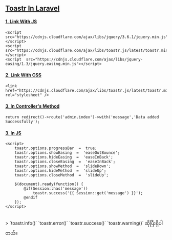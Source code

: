 ## <u>Toastr In Laravel</u>

#### <u>1. Link With JS</u>
	<script src="https://cdnjs.cloudflare.com/ajax/libs/jquery/3.6.1/jquery.min.js"></script>
    <script  src="https://cdnjs.cloudflare.com/ajax/libs/toastr.js/latest/toastr.min.js"></script>
	<script  src="https://cdnjs.cloudflare.com/ajax/libs/jquery-easing/1.3/jquery.easing.min.js"></script>


#### <u>2. Link With CSS</u>
    <link  href="https://cdnjs.cloudflare.com/ajax/libs/toastr.js/latest/toastr.min.css"  rel="stylesheet" />


#### <u>3.  In Controller's Method</u>
    return redirect()->route('admin.index')->with('message','Data added Successfully');


#### <u>3.  In JS</u>
	<script>
	    toastr.options.progressBar  =  true;
		toastr.options.showEasing  =  'easeOutBounce';
		toastr.options.hideEasing  =  'easeInBack';
		toastr.options.closeEasing  =  'easeInBack';
		toastr.options.showMethod  =  'slideDown';
		toastr.options.hideMethod  =  'slideUp';
		toastr.options.closeMethod  =  'slideUp';
		
		$(document).ready(function() {
			@if(Session::has('message'))
				toastr.success('{{ Session::get('message') }}');
			@endif
		});
	</script>

<br>
> `toastr.info()` `toastr.error()` `toastr.success()` `toastr.warning()`  ဆိုပြီးရှိပါတယ်။
